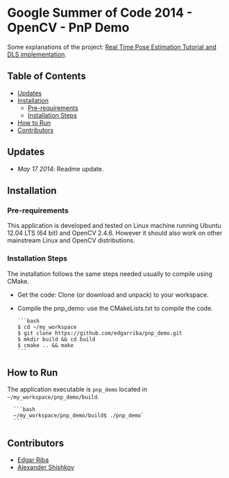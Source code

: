 # Google Summer of Code 2014 - OpenCV - PnP Demo

Some explanations of the project: [Real Time Pose Estimation Tutorial and DLS implementation](http://www.google-melange.com/gsoc/project/details/google/gsoc2014/edgarriba/5757334940811264).

## Table of Contents

- [Updates](#updates)
- [Installation](#installation)
	- [Pre-requirements](#pre-requirements)
	- [Installation Steps](#installation-steps)
- [How to Run](#how-to-run)
- [Contributors](#contributors)

## Updates

- *May 17 2014*: Readme update.

## Installation

### Pre-requirements

This application is developed and tested on Linux machine running Ubuntu 12.04 LTS (64 bit) and OpenCV 2.4.6. However it should also work on other mainstream Linux and OpenCV distributions.

### Installation Steps

The installation follows the same steps needed usually to compile using CMake.

* Get the code: Clone (or download and unpack) to your workspace.
* Compile the pnp_demo: use the CMakeLists.txt to compile the code.

      ```bash
      $ cd ~/my_workspace
      $ git clone https://github.com/edgarriba/pnp_demo.git
      $ mkdir build && cd build
      $ cmake .. && make
      ```
      
## How to Run
The application executable is `pnp_demo` located in `~/my_workspace/pnp_demo/build`.

      ```bash
      ~/my_workspace/pnp_demo/build$ ./pnp_demo`
      ```


## Contributors

- [Edgar Riba](https://github.com/edgarriba) 
- [Alexander Shishkov](https://github.com/alekcac)
